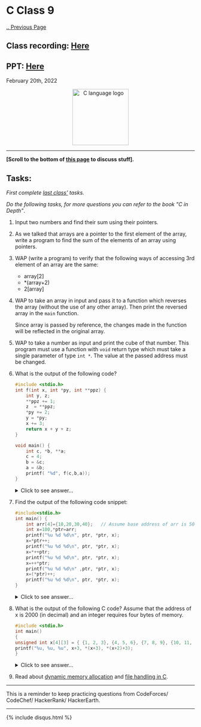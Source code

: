 # C Class 9

[.. Previous Page](..)

## Class recording: [Here](https://drive.google.com/file/d/1Qjp2-FSEh6XllD2g_NdexCbpXzPAWodN/view?usp=sharing)

## PPT: [Here](./CC_FirstYe_Class9.pdf)

February 20th, 2022

<div align="center"><img src="../C_logo.png" alt="C language logo" height=150/></div>

<hr>

**[Scroll to the bottom of [this page](https://cc-mnnit.github.io/2021-22-Classes/Freshers/C/2022_02_20_CClass-9/) to discuss stuff].**

## Tasks:

*First complete [last class'](../2022_02_19_CClass-8) tasks.*

*Do the following tasks, for more questions you can refer to the book "C in Depth"*.

1. Input two numbers and find their sum using their pointers.

2. As we talked that arrays are a pointer to the first element of the array, write a program to find the sum of the elements of an array using pointers.

3. WAP (write a program) to verify that the following ways of accessing 3rd element of an array are the same:

    - array[2]
    - *(array+2)
    - 2[array]

4. WAP to take an array in input and pass it to a function which reverses the array (without the use of any other array). Then print the reversed array in the `main` function.
    
    Since array is passed by reference, the changes made in the function will be reflected in the original array.

5. WAP to take a number as input and print the cube of that number. This program must use a function with `void` return type which must take a single parameter of type `int *`. The value at the passed address must be changed.

6. What is the output of the following code?

    ```cpp
    #include <stdio.h>
    int f(int x, int *py, int **ppz) {
        int y, z;
        **ppz += 1; 
        z  = **ppz;
        *py += 2;
        y = *py;
        x += 3;
        return x + y + z;
    }
    
    void main() {
        int c, *b, **a;
        c = 4;
        b = &c;
        a = &b; 
        printf( "%d", f(c,b,a));
    }
    ```

    <details><summary>Click to see answer...</summary>19
    
    Hint: it is combination of call by value and call by reference. The value in variable `x` in function `f` is not at same address as that of variable `x` in function `main`.</details>

7. Find the output of the following code snippet:

    ```cpp
    #include<stdio.h>
    int main() {
        int arr[4]={10,20,30,40};   // Assume base address of arr is 5000
        int x=100,*ptr=arr;
        printf("%u %d %d\n", ptr, *ptr, x);
        x=*ptr++;
        printf("%u %d %d\n", ptr, *ptr, x);
        x=*++ptr;
        printf("%u %d %d\n", ptr, *ptr, x);
        x=++*ptr;
        printf("%u %d %d\n" ,ptr, *ptr, x);
        x=(*ptr)++;
        printf("%u %d %d\n", ptr, *ptr, x);
    }
    ```

    <details><summary>Click to see answer...</summary>
    
    ```
    5000 10 100
    5002 20 10
    5004 30 30
    5004 31 31
    5004 32 31
    ```

    </details>

8. What is the output of the following C code? Assume that the address of x is 2000 (in decimal) and an integer requires four bytes of memory.

    ```cpp
    #include <stdio.h>
    int main()
    { 
    unsigned int x[4][3] = { {1, 2, 3}, {4, 5, 6}, {7, 8, 9}, {10, 11, 12} };
    printf("%u, %u, %u", x+3, *(x+3), *(x+2)+3);
    }
    ```

    <details><summary>Click to see answer...</summary>

    `2036 2036 2036`
    
    **Explanation:**
    
    Given `x = 2000`

    Since `x` is considered as a pointer to an array of 3 integers and an integer takes 4 bytes, value of `x + 3 = 2000 + 3*3*4 = 2036`

    The expression, `*(x + 3)` also prints same address as x is 2D array.

    The expression `*(x + 2) + 3 = 2000 + 2*3*4 + 3*4 = 2036`
    </details>

9. Read about [dynamic memory allocation](https://www.geeksforgeeks.org/dynamic-memory-allocation-in-c-using-malloc-calloc-free-and-realloc/) and [file handling in C](https://www.geeksforgeeks.org/basics-file-handling-c/).

<hr>

This is a reminder to keep practicing questions from CodeForces/ CodeChef/ HackerRank/ HackerEarth.

<hr>

{% include disqus.html %}
